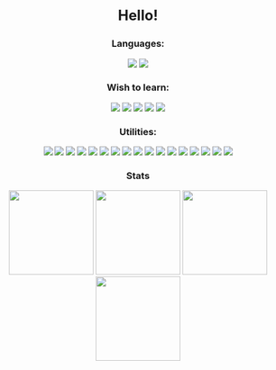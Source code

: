 # <p align="center" style="font-size: 25px;"> Hello! </p>


###  <p align="center"> Languages: </p>
<p align="center">
<img src = "https://img.shields.io/badge/-JavaScript-EDD222?style=flat&logo=javascript&logoColor=white">
<img src = "https://img.shields.io/badge/Lua-2C2D72?logo=lua&logoColor=fff&style=flat">
</p>

### <p align="center"> Wish to learn: </p>
<p align="center">
<img src = "https://img.shields.io/badge/C%2B%2B-00599C?logo=cplusplus&logoColor=fff&style=flat">
<img src = "https://img.shields.io/badge/C%23-239120?style=for-the-badge&logo=c-sharp&logoColor=white&style=flat">
<img src = "https://img.shields.io/badge/Python-3776AB?logo=python&logoColor=fff&style=flat">
<img src = "https://img.shields.io/badge/Svelte-FF3E00?logo=svelte&logoColor=fff&style=flat">
<img src = "https://img.shields.io/badge/Tailwind%20CSS-06B6D4?logo=tailwindcss&logoColor=fff&style=flat">
</p>


### <p align="center"> Utilities: </p>
<p align="center">
<img src ="https://img.shields.io/badge/-VSCode-007ACC?style=flat&logo=visual-studio-code&logoColor=white">
<img src ="https://img.shields.io/badge/Heroku-430098?logo=heroku&logoColor=fff&style=flat">
<img src ="https://img.shields.io/badge/Discord-5865F2?logo=discord&logoColor=fff&style=flat">
<img src ="https://img.shields.io/badge/Vercel-000?logo=vercel&logoColor=fff&style=flat">
<img src ="https://img.shields.io/badge/Insomnia-4000BF?logo=insomnia&logoColor=fff&style=flat">
<img src ="https://img.shields.io/badge/-Postman-FF6C37?style=flat&logo=postman&logoColor=white">
<img src ="https://img.shields.io/badge/ESLint-4B32C3?logo=eslint&logoColor=fff&style=flat">
<img src ="https://img.shields.io/badge/Axios-5A29E4?logo=axios&logoColor=fff&style=flat">
<img src ="https://img.shields.io/badge/GitHub%20Desktop-8034A9.svg?logo=github&logoColor=white">
<img src ="https://img.shields.io/badge/Roblox%20Studio-00A2FF?logo=robloxstudio&logoColor=fff&style=flat">
<img src ="https://img.shields.io/badge/-Git-F05032?style=flat&logo=git&logoColor=white">
<img src ="https://img.shields.io/badge/-Github-181717?style=flat&logo=github&logoColor=white">
<img src ="https://img.shields.io/badge/Docker-2496ED?logo=docker&logoColor=fff&style=flat">
<img src ="https://img.shields.io/badge/DigitalOcean-0080FF?logo=digitalocean&logoColor=fff&style=flat">
<img src ="http://img.shields.io/badge/-NodeJS-6EBF20?style=flat&logo=node.js&logoColor=white">
<img src ="https://img.shields.io/badge/MongoDB-47A248?logo=mongodb&logoColor=fff&style=flat">
<img src ="https://img.shields.io/badge/Mongoose-800?logo=mongoose&logoColor=fff&style=flat">
</p>

### <p align="center"> Stats </p>
<p align="center">
<img height=150 src ="https://raw.githubusercontent.com/wothiuDev/github-stats/master/generated/overview.svg#gh-dark-mode-only"> 
<img height=150 src ="https://github-readme-stats-rho-one-63.vercel.app/api/top-langs/?username=wothiuDev&show_icons=true&theme=github_dark&layout=compact">
<img height=150 src ="https://github-readme-stats-rho-one-63.vercel.app/api//wakatime?username=wothiuDev">
<img height=150 src ="https://github-readme-stats-rho-one-63.vercel.app/api?username=wothiuDev&show_icons=true&theme=github_dark&include_all_commits=true">
</p>


